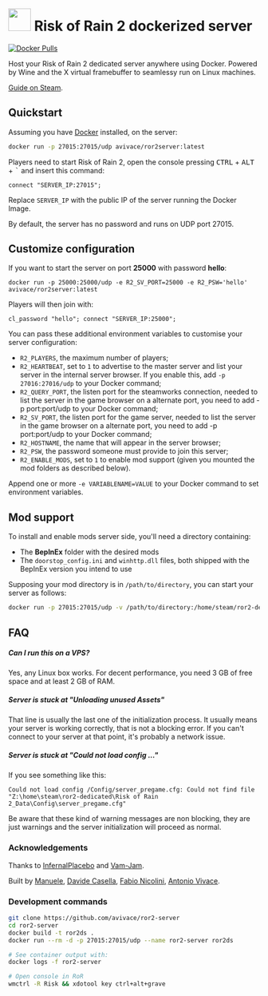 <h1> <img src="https://i.imgur.com/UIQSMEs.png" height=45> Risk of Rain 2 dockerized server </h1>
 
[![Docker Pulls](https://img.shields.io/docker/pulls/avivace/ror2server?style=flat-square)](https://hub.docker.com/r/avivace/ror2server)

Host your Risk of Rain 2 dedicated server anywhere using Docker. Powered by Wine and the X virtual framebuffer to seamlessy run on Linux machines.

[Guide on Steam](https://steamcommunity.com/sharedfiles/filedetails/?id=2077564253).


## Quickstart

Assuming you have [Docker](https://docs.docker.com/get-docker/) installed, on the server:

```bash
docker run -p 27015:27015/udp avivace/ror2server:latest
```

Players need to start Risk of Rain 2, open the console pressing <kbd>CTRL</kbd> + <kbd>ALT</kbd> + <kbd>\`</kbd> and insert this command:

```
connect "SERVER_IP:27015";
```

Replace `SERVER_IP` with the public IP of the server running the Docker Image.

By default, the server has no password and runs on UDP port 27015. 

## Customize configuration

If you want to start the server on port **25000** with password **hello**:

```
docker run -p 25000:25000/udp -e R2_SV_PORT=25000 -e R2_PSW='hello' avivace/ror2server:latest
```

Players will then join with:

```
cl_password "hello"; connect "SERVER_IP:25000";
```

You can pass these additional environment variables to customise your server configuration:

- `R2_PLAYERS`, the maximum number of players;
- `R2_HEARTBEAT`, set to `1` to advertise to the master server and list your server in the internal server browser. If you enable this, add `-p 27016:27016/udp` to your Docker command;
- `R2_QUERY_PORT`, the listen port for the steamworks connection, needed to list the server in the game browser on a alternate port, you need to add -p port:port/udp to your Docker command;
- `R2_SV_PORT`, the listen port for the game server, needed to list the server in the game browser on a alternate port, you need to add -p port:port/udp to your Docker command;
- `R2_HOSTNAME`, the name that will appear in the server browser;
- `R2_PSW`, the password someone must provide to join this server;
- `R2_ENABLE_MODS`, set to `1` to enable mod support (given you mounted the mod folders as described below).

Append one or more `-e VARIABLENAME=VALUE` to your Docker command to set environment variables.

## Mod support

To install and enable mods server side, you'll need a directory containing:

- The **BepInEx** folder with the desired mods
- The `doorstop_config.ini` and `winhttp.dll` files, both shipped with the BepInEx version you intend to use

Supposing your mod directory is in `/path/to/directory`, you can start your server as follows:

```bash
docker run -p 27015:27015/udp -v /path/to/directory:/home/steam/ror2-dedicated/mods -e R2_ENABLE_MODS=1 avivace/ror2server:latest
```

## FAQ

##### Can I run this on a VPS?

Yes, any Linux box works. For decent performance, you need 3 GB of free space and at least 2 GB of RAM.

##### Server is stuck at "Unloading unused Assets"

That line is usually the last one of the initialization process. It usually means your server is working correctly, that is not a blocking error. If you can't connect to your server at that point, it's probably a network issue.

##### Server is stuck at "Could not load config ..."

If you see something like this:

```
Could not load config /Config/server_pregame.cfg: Could not find file "Z:\home\steam\ror2-dedicated\Risk of Rain 2_Data\Config\server_pregame.cfg"
```

Be aware that these kind of warning messages are non blocking, they are just warnings and the server initialization will proceed as normal.

### Acknowledgements

Thanks to [InfernalPlacebo](https://github.com/InfernalPlacebo) and [Vam-Jam](https://github.com/Vam-Jam).

Built by [Manuele](https://github.com/dubvulture), [Davide Casella](https://github.com/dcasella), [Fabio Nicolini](https://github.com/fnicolini), [Antonio Vivace](https://github.com/avivace).

### Development commands

```bash
git clone https://github.com/avivace/ror2-server
cd ror2-server
docker build -t ror2ds .
docker run --rm -d -p 27015:27015/udp --name ror2-server ror2ds

# See container output with:
docker logs -f ror2-server

# Open console in RoR
wmctrl -R Risk && xdotool key ctrl+alt+grave
```
